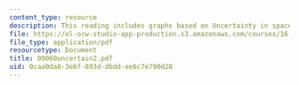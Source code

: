 ```yaml
---
content_type: resource
description: This reading includes graphs based on Uncertainty in space systems.
file: https://ol-ocw-studio-app-production.s3.amazonaws.com/courses/16-892j-space-system-architecture-and-design-fall-2004/0caa0da83e6f893ddbddee6c7e790d28_09060uncertain2.pdf
file_type: application/pdf
resourcetype: Document
title: 09060uncertain2.pdf
uid: 0caa0da8-3e6f-893d-dbdd-ee6c7e790d28
---
```

